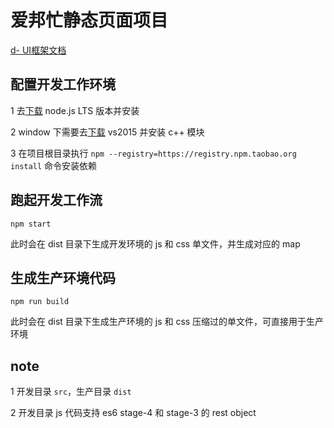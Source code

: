# 爱邦忙静态页面项目

[d- UI框架文档](docs/)

## 配置开发工作环境

1 去[下载]( https://nodejs.org/en/) node.js LTS 版本并安装

2 window 下需要去[下载](https://www.visualstudio.com/post-download-vs/?sku=community&clcid=0x804&telem=ga) vs2015 并安装 c++ 模块

3 在项目根目录执行 `npm --registry=https://registry.npm.taobao.org install` 命令安装依赖

## 跑起开发工作流

`npm start`

此时会在 dist 目录下生成开发环境的 js 和 css 单文件，并生成对应的 map

## 生成生产环境代码

`npm run build`

此时会在 dist 目录下生成生产环境的 js 和 css 压缩过的单文件，可直接用于生产环境

## note

1 开发目录 `src`，生产目录 `dist`

2 开发目录 js 代码支持 es6 stage-4 和 stage-3 的 rest object
